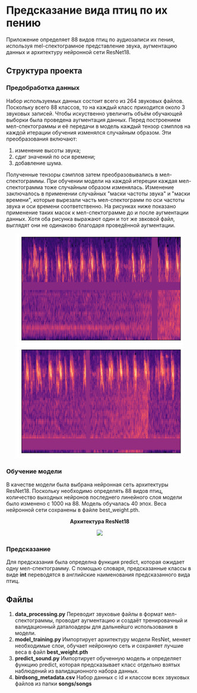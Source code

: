 # Предсказание вида птиц по их пению

Приложение определяет 88 видов птиц по аудиозаписи их пения, используя mel-спектограмное представление звука, аугментацию данных и архитектуру нейронной сети ResNet18.

## Структура проекта
### Предобработка данных
Набор используемых данных состоит всего из 264 звуковых файлов. Поскольку всего 88 классов, то на каждый класс приходится около 3 звуковых записей.
Чтобы искуственно увеличить объём обучающей выборки была проведена аугментация данных. Перед построением мел-спектограммы и её передачи в модель
каждый тензор сэмплов на каждой итерации обучения изменялся случайным образом. Эти преобразования включают:
1. изменение высоты звука;
2. сдиг значений по оси времени;
3. добавление шума.

Полученные тензоры сэмплов затем преобразовывались в мел-спектограммы. При обучении модели на каждой итереции каждая мел-спектограмма тоже случайным образом изменялась.
Изменение заключалось в применении случайных "маски частоты звука" и "маски времени", которые вырезали часть мел-спектограмм по оси частоты звука и оси времени соответственно.
На рисунках ниже показано применение таких масок к мел-спектограмме до и после аугментации данных. Хотя оба рисунка выражают один и тот же звковой файл, выглядят они не одинаково
благодаря проведённой аугментации.
 
 <p align="center">
  <img src="https://raw.githubusercontent.com/MikhailKuzm/Birds/master/native_spec.png" width="450" />

  <img src="https://raw.githubusercontent.com/MikhailKuzm/Birds/master/aug_spec.png" width="450" />
</p>
 
 ### Обучение модели
 В качестве модели была выбрана нейронная сеть архитектуры ResNet18. Поскольку необходимо определять 88 видов птиц, количество выходных нейронов 
 последнего линейного слоя модели было изменено с 1000 на 88. Модель обучалась 40 эпох. Веса нейронной сети сохранены в файле best_weight.pth.
 <p align="center">
 <b>Архитектура ResNet18</b>
 </p>
 <p align="center">
  <img src="https://www.mdpi.com/futureinternet/futureinternet-10-00080/article_deploy/html/images/futureinternet-10-00080-g002.png" />
 </p>
 
 ### Предсказание
 Для предсказания была определна функция predict, которая ожидает одну мел-спектограмму. С помощью словаря, предсказанные классы в виде <b>int</b> переводятся в английские наименования
 предсказанного вида птиц.
 
 
## Файлы
 1. <b>data_processing.py</b> Переводит звуковые файлы в формат мел-спектограммы, проводит аугментацию и создаёт тренировачный и валидационный
 даталоадеры для дальнейшго использования в модели.
 2. <b>model_training.py</b> Импортирует архитектуру модели ResNet, меняет необходимые слои, обучает нейронную сеть и сохраняет лучшие веса в файл <b>best_weight.pth</b>
 3. <b>predict_sound.py</b> Импортирует обученную модель и определяет функцию predict, которая предсказывает класс отдельно взятых наблюдений из валидационного
 набора данных.
 4. <b>birdsong_metadata.csv</b> Набор данных с id и классом всех звуковых файлов из папки <b>songs/songs</b>

 
